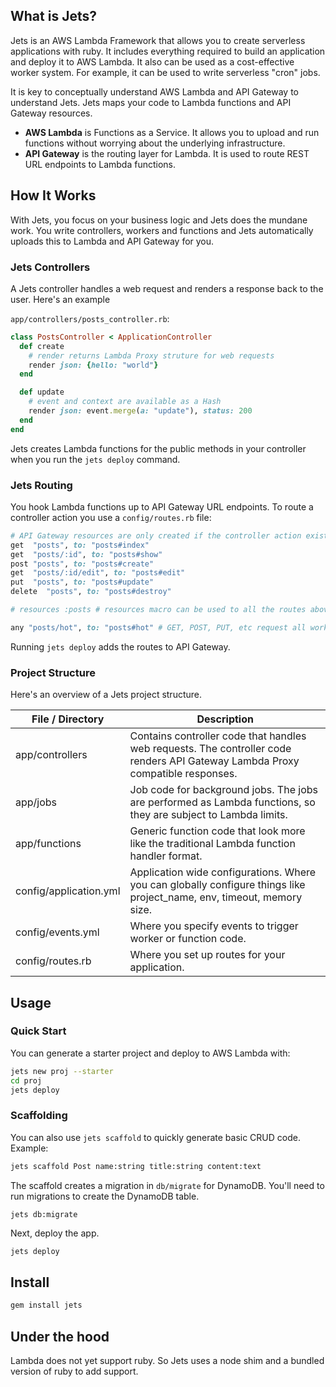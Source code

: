 ## What is Jets?

Jets is an AWS Lambda Framework that allows you to create serverless applications with ruby.  It includes everything required to build an application and deploy it to AWS Lambda.  It also can be used as a cost-effective worker system. For example, it can be used to write serverless "cron" jobs.

It is key to conceptually understand AWS Lambda and API Gateway to understand Jets.  Jets maps your code to Lambda functions and API Gateway resources.

* **AWS Lambda** is Functions as a Service. It allows you to upload and run functions without worrying about the underlying infrastructure.
* **API Gateway** is the routing layer for Lambda. It is used to route REST URL endpoints to Lambda functions.

## How It Works

With Jets, you focus on your business logic and Jets does the mundane work. You write controllers, workers and functions and Jets automatically uploads this to Lambda and API Gateway for you.

### Jets Controllers

A Jets controller handles a web request and renders a response back to the user.  Here's an example

`app/controllers/posts_controller.rb`:

```ruby
class PostsController < ApplicationController
  def create
    # render returns Lambda Proxy struture for web requests
    render json: {hello: "world"}
  end

  def update
    # event and context are available as a Hash
    render json: event.merge(a: "update"), status: 200
  end
end
```

Jets creates Lambda functions for the public methods in your controller when you run the `jets deploy` command.

### Jets Routing

You hook Lambda functions up to API Gateway URL endpoints.  To route a controller action you use a `config/routes.rb` file:

```ruby
# API Gateway resources are only created if the controller action exists.
get  "posts", to: "posts#index"
get  "posts/:id", to: "posts#show"
post "posts", to: "posts#create"
get  "posts/:id/edit", to: "posts#edit"
put  "posts", to: "posts#update"
delete  "posts", to: "posts#destroy"

# resources :posts # resources macro can be used to all the routes above

any "posts/hot", to: "posts#hot" # GET, POST, PUT, etc request all work
```

Running `jets deploy` adds the routes to API Gateway.

### Project Structure

Here's an overview of a Jets project structure.

File / Directory  | Description
------------- | -------------
app/controllers  | Contains controller code that handles web requests.  The controller code renders API Gateway Lambda Proxy compatible responses.
app/jobs  | Job code for background jobs.  The jobs are performed as Lambda functions, so they are subject to Lambda limits.
app/functions  | Generic function code that look more like the traditional Lambda function handler format.
config/application.yml  | Application wide configurations.  Where you can globally configure things like project_name, env, timeout, memory size.
config/events.yml  | Where you specify events to trigger worker or function code.
config/routes.rb  | Where you set up routes for your application.

## Usage

### Quick Start

You can generate a starter project and deploy to AWS Lambda with:

```sh
jets new proj --starter
cd proj
jets deploy
```

### Scaffolding

You can also use `jets scaffold` to quickly generate basic CRUD code.  Example:

```sh
jets scaffold Post name:string title:string content:text
```

The scaffold creates a migration in `db/migrate` for DynamoDB. You'll need to run migrations to create the DynamoDB table.

```
jets db:migrate
```

Next, deploy the app.

```sh
jets deploy
```

## Install

```sh
gem install jets
```

## Under the hood

Lambda does not yet support ruby. So Jets uses a node shim and a bundled version of ruby to add support.
